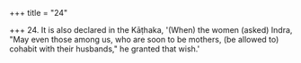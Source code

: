 +++
title = "24"

+++
24. It is also declared in the Kāṭhaka, '(When) the women (asked) Indra, "May even those among us, who are soon to be mothers, (be allowed to) cohabit with their husbands," he granted that wish.'
